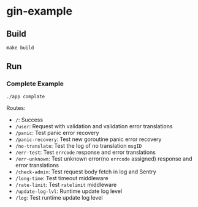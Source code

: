 # gin-example

## Build

```shell
make build
```

## Run

### Complete Example

```shell
./app complate
```

Routes:

* `/`: Success
* `/user`: Request with validation and validation error translations
* `/panic`: Test panic error recovery
* `/panic-recovery`: Test new goroutine panic error recovery
* `/no-translate`: Test the log of no translation `msgID`
* `/err-test`: Test `errcode` response and error translations
* `/err-unknown`: Test unknown error(no `errcode` assigned) response and error translations
* `/check-admin`: Test request body fetch in log and Sentry
* `/long-time`: Test timeout middleware
* `/rate-limit`: Test `ratelimit` middleware
* `/update-log-lvl`: Runtime update log level
* `/log`: Test runtime update log level
